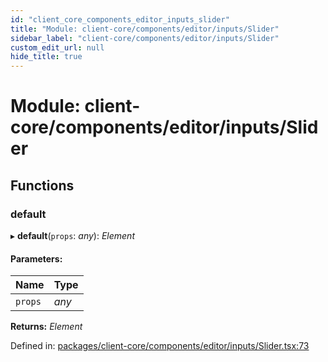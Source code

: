 ```yaml
---
id: "client_core_components_editor_inputs_slider"
title: "Module: client-core/components/editor/inputs/Slider"
sidebar_label: "client-core/components/editor/inputs/Slider"
custom_edit_url: null
hide_title: true
---
```


# Module: client-core/components/editor/inputs/Slider

## Functions

### default

▸ **default**(`props`: *any*): *Element*

#### Parameters:

Name | Type |
:------ | :------ |
`props` | *any* |

**Returns:** *Element*

Defined in: [packages/client-core/components/editor/inputs/Slider.tsx:73](https://github.com/xr3ngine/xr3ngine/blob/5a0f83ed8/packages/client-core/components/editor/inputs/Slider.tsx#L73)
